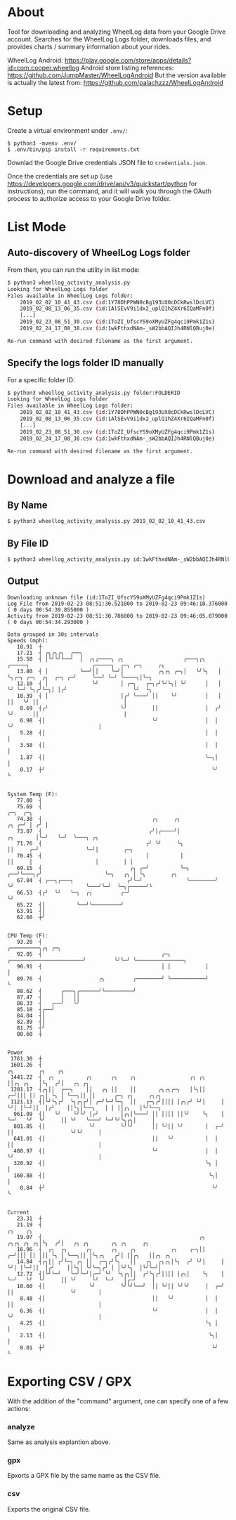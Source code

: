 # About
Tool for downloading and analyzing WheelLog data from your Google Drive account.
Searches for the WheelLog Logs folder, downloads files, and provides charts / summary information
about your rides.

WheelLog Android:  https://play.google.com/store/apps/details?id=com.cooper.wheellog
Android store listing references: https://github.com/JumpMaster/WheelLogAndroid
But the version available is actually the latest from: https://github.com/palachzzz/WheelLogAndroid

# Setup

Create a virtual environment under `.env/`:

```
$ python3 -mvenv .env/
$ .env/bin/pip install -r requirements.txt
```

Downlad the Google Drive credentials JSON file to `credentials.json`.

Once the credentials are set up (use https://developers.google.com/drive/api/v3/quickstart/python for instructions),
run the command, and it will walk you through the OAuth process to authorize access to your Google Drive folder.

# List Mode

## Auto-discovery of WheelLog Logs folder
From then, you can run the utility in list mode:

```bash
$ python3 wheellog_activity_analysis.py
Looking for WheelLog Logs folder
Files available in WheelLog Logs folder:
    2019_02_02_10_41_43.csv (id:1Y78DhPPWN0cBg193UX0cDCkRwslDcLVC)
    2019_02_08_13_06_35.csv (id:1AlSEvV9i1dx2_uplQ1hZ4Xr6IQaMFn0f)
    [...]
    2019_02_23_08_51_30.csv (id:1ToZI_UfscYS9oXMyUZFg4qci9Pmk1Z1s)
    2019_02_24_17_08_38.csv (id:1wkFthxdNAm-_sW2bbAQIJh4RNlQBuj0e)

Re-run command with desired filename as the first argument.
```

## Specify the logs folder ID manually

For a specific folder ID:

```bash
$ python3 wheellog_activity_analysis.py folder:FOLDERID
Looking for WheelLog Logs folder
Files available in WheelLog Logs folder:
    2019_02_02_10_41_43.csv (id:1Y78DhPPWN0cBg193UX0cDCkRwslDcLVC)
    2019_02_08_13_06_35.csv (id:1AlSEvV9i1dx2_uplQ1hZ4Xr6IQaMFn0f)
    [...]
    2019_02_23_08_51_30.csv (id:1ToZI_UfscYS9oXMyUZFg4qci9Pmk1Z1s)
    2019_02_24_17_08_38.csv (id:1wkFthxdNAm-_sW2bbAQIJh4RNlQBuj0e)

Re-run command with desired filename as the first argument.
```

# Download and analyze a file

## By Name

```bash
$ python3 wheellog_activity_analysis.py 2019_02_02_10_41_43.csv
```

## By File ID

```bash
$ python3 wheellog_activity_analysis.py id:1wkFthxdNAm-_sW2bbAQIJh4RNlQBuj0e
```

## Output

```
Downloading unknown file (id:1ToZI_UfscYS9oXMyUZFg4qci9Pmk1Z1s)
Log File from 2019-02-23 08:51:30.521000 to 2019-02-23 09:46:10.376000 ( 0 days 00:54:39.855000 )
Activity from 2019-02-23 08:51:30.786000 to 2019-02-23 09:46:05.079000 ( 0 days 00:54:34.293000 )

Data grouped in 30s intervals
Speeds (mph):
   18.91  ┼
   17.21  ┤ ╭╮╭╮╭╮  ╭──╮
   15.50  ┤ │╰╯╰╯╰──╯  │  ╭╮╭────╮ ╭╮                   ╭───╮╭╮    ╭─────╮                    ╭─────╮  ╭─╮ ╭─╮     ╭╮
   13.80  ┤ │          ╰──╯││    ╰─╯│           ╭╮╭╮ ╭─╮│   ╰╯╰╮   │     ╰╮╭─╮ ╭─╮  ╭╮  ╭─╮ ╭─╯     ╰──╯ ╰─╯ ╰────╮│╰─╮
   12.10  ┤ │              ╰╯       │ ╭─╮   ╭─╮╭╯╰╯╰╮│ ╰╯      │   │      ╰╯ ╰─╯ ╰╮╭╯╰─╮│ │╭╯                     ╰╯  ╰╮
   10.39  ┤ │                       │╭╯ ╰───╯ ││    ╰╯         │   │              ││   ╰╯ ││                           │
    8.69  ┤╭╯                       ╰╯        ││               │  ╭╯              ╰╯      ││                           │
    6.98  ┤│                                  ╰╯               │  │                       ╰╯                           │
    5.28  ┤│                                                   │  │                                                    │
    3.58  ┤│                                                   │  │                                                    │
    1.87  ┤│                                                   ╰─╮│                                                    │
    0.17  ┼╯                                                     ╰╯                                                    ╰


System Temp (F):
   77.00  ┤
   75.69  ┤                                                                        ╭─╮  ╭─╮
   74.38  ┤                                   ╭╮     ╭╮                       ╭╮ ╭─╯ │ ╭╯ │
   73.07  ┤                                  ╭╯│╭────╯│              ╭╮       │╰─╯   ╰─╯  ╰───╮ ╭╮
   71.76  ┤                                 ╭╯ ╰╯     ╰╮             ││     ╭─╯               ╰─╯│        ╭─╮
   70.45  ┤                                 │          │             ││     │                    │        │ │
   69.15  ┤                            ╭╮ ╭─╯          ╰─╮        ╭──╯╰───╮╭╯                    ╰─╮   ╭╮ │ ╰╮        ╭╮
   67.84  ┤ ╭──╮╭───╮                 ╭╯╰─╯              ╰────────╯       ╰╯                       ╰───╯╰─╯  ╰─╮╭─────╯╰
   66.53  ┤╭╯  ╰╯   ╰─╮  ╭╮         ╭─╯                                                                        ╰╯
   65.22  ┤│          ╰──╯╰─────────╯
   63.91  ┤│
   62.60  ┼╯


CPU Temp (F):
   93.20  ┤                                                                            ╭─────────╮╭╮ ╭─╮
   92.05  ┤                                      ╭─╮           ╭───────────────────────╯         ╰╯╰─╯ ╰───────────────╮
   90.91  ┤                                      │ │           │                                                       │
   89.76  ┤                  ╭╮         ╭────────╯ ╰───────────╯                                                       ╰
   88.62  ┤      ╭───╮╭──────╯╰─────────╯
   87.47  ┤      │   ││
   86.33  ┤   ╭──╯   ╰╯
   85.18  ┤╭──╯
   84.04  ┤│
   82.89  ┤│
   81.75  ┤╯
   80.60  ┼


Power
 1761.30  ┼
 1601.26  ┤                                                           ╭╮        ╭╮    ╭╮
 1441.22  ┤  ╭╮          ╭╮      ╭╮    ╭╮                 ╭╮ ╭╮       ││╭╮ ╭╮   │╰╮  ╭╯│   ╭╮ ╭╮
 1281.17  ┤╭╮││  ╭──╮    ││   ╭╮ ││    ││       ╭╮╭╮╭─╮   │╰╮││     ╭─╯│││ ││ ╭╮│ ╰╮ │ ╰──╮││ ││      ╭─╮ ╭╮     ╭╮╭╮
 1121.13  ┤│╰╯╰╮╭╯  ╰╮╭╮╭╯│ ╭─╯╰─╯╰─╮  ││   ╭─╮╭╯││││ │╭╮╭╯ ╰╯│     │  ╰╯│ │╰─╯││  │╭╯    ││╰╮│╰──╮   │ │ ││╭╮   │╰╯╰──╮
  961.09  ┤│   ╰╯    ╰╯╰╯ │╭╯       │╭╮│╰───╯ ││ ││││ ││╰╯    ╰╮    │    ╰─╯   ╰╯  ╰╯     ││ ╰╯   ╰───╯ ╰─╯╰╯╰╮╭╮│     │
  801.05  ┤│              ╰╯        ╰╯╰╯      ││ ╰╯││ ╰╯       │  ╭─╯                     ││                  ╰╯╰╯     │
  641.01  ┤│                                  ││   ╰╯          │  │                       ││                           │
  480.97  ┤│                                  ╰╯               │  │                       ╰╯                           │
  320.92  ┤│                                                   ╰╮ │                                                    │
  160.88  ┤│                                                    ╰╮│                                                    │
    0.84  ┼╯                                                     ╰╯                                                    ╰


Current
   23.31  ┼
   21.19  ┤                                                                     ╭╮    ╭╮
   19.07  ┤                                                  ╭╮       ╭╮╭╮ ╭╮ ╭╮│╰╮  ╭╯│   ╭╮ ╭╮       ╭╮ ╭╮     ╭╮
   16.96  ┤  ╭╮  ╭╮      ╭╮      ╭╮    ╭╮           ╭╮    ╭─╮││     ╭─╯│││ ││ │││ ╰╮ │ ╰──╮││ │╰╮╭╮   ╭╯│ ││╭╮   ││╭╮ ╭╮
   14.84  ┤╭╮││ ╭╯╰─╮ ╭╮ ││  ╭─╮╭╯╰╮   ││   ╭╮  ╭╮╭╮│╰╮  ╭╯ ╰╯│     │  ╰╯│ │╰─╯││  │╭╯    ││╰╮│ ╰╯╰─╮╭╯ │ │╰╯╰╮  │╰╯╰─╯│
   12.72  ┤│╰╯╰─╯   ╰─╯╰─╯│╭─╯ ╰╯  ╰╮╭╮││  ╭╯╰╮╭╯││││ │╭╮│    ╰╮    │    ╰─╯   ╰╯  ╰╯     ││ ╰╯     ╰╯  ╰─╯   │╭─╯     │
   10.60  ┤│              ╰╯        ╰╯╰╯╰──╯  ││ ╰╯││ ╰╯╰╯     │  ╭─╯                     ││                  ╰╯       │
    8.48  ┤│                                  ││   ╰╯          │  │                       ││                           │
    6.36  ┤│                                  ╰╯               │  │                       ╰╯                           │
    4.25  ┤│                                                   ╰╮ │                                                    │
    2.13  ┤│                                                    ╰╮│                                                    │
    0.01  ┼╯                                                     ╰╯                                                    ╰
```

# Exporting CSV / GPX

With the addition of the "command" argument, one can specify one of a few actions:

### analyze

Same as analysis explantion above.

### gpx

Epxorts a GPX file by the same name as the CSV file.

### csv

Exports the original CSV file.
